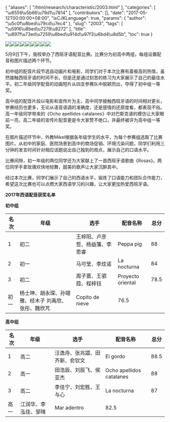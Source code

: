 {
    "aliases": [
        "/html/research/characteristic/2003.html"
    ],
    "categories": [
        "\u6559\u5b66\u79d1\u7814"
    ],
    "contributors": [],
    "date": "2017-05-12T00:00:00+08:00",
    "isCJKLanguage": true,
    "params": {
        "author": "\u5c0f\u8bed\u79cd\u7ec4"
    },
    "slug": "2003",
    "tags": [
        "\u5916\u8bed\u7279\u8272"
    ],
    "title": "\u897f\u73ed\u7259\u8bed\u914d\u97f3\u6bd4\u8d5b",
    "toc": true
}

![](https://cdn.tfls.online/mirror/full/412a4783e69e18bb4cc45c99665194113a05e59e.jpg)![](https://cdn.tfls.online/mirror/full/0ed1145b258273816694e7f2e6820d25307fea8f.jpg)![](https://cdn.tfls.online/mirror/full/096013eeede17be25ebf1be3ef9798caab05de00.jpg)![](https://cdn.tfls.online/mirror/full/c2dc8d3cfb1d6b21192f35fd8df1d8a79b9bd373.jpg)![](https://cdn.tfls.online/mirror/full/e58ccfd155acfb11cf9309e08568768cde708240.jpg)![](https://cdn.tfls.online/mirror/full/a9a1447d105f44bdca20dcecbfa7bd3f285e9670.jpg)![](https://cdn.tfls.online/mirror/full/e9ab55d01c99f329af4f1223b527e83caa04b65c.jpg)![](https://cdn.tfls.online/mirror/full/3de3155d27c6f4ecc9f608abf49675be07148a19.jpg)![](https://cdn.tfls.online/mirror/full/77dde5ad63715f6193ea3a1624c8a283c623962d.jpg)




  





  





5月9日下午，我校举办了西班牙语配音比赛。比赛分为初高中两组，每组设置配音和图片描述两个环节。




初中组的配音片段节选自动画片和电影，同学们对于本次比赛有着极高的热情，虽然接触西班牙语的时间不长，但是还是通过刻苦的练习为大家展示了自己的最佳水平。初二年级同学配音的动画短片从四支参赛队中脱颖而出，夺得了初中组一等奖。




高中组的配音片段以电影和宣传片为主，高中同学接触西班牙语的时间相对更长，参赛经历也更多，无论从语音语调的准确度，还是感情的还原度看，都表现不俗。高一年级同学带来的《Ocho apellidos catalanes》中对巴斯克语的模仿让大家眼前一亮，高二年级的宣传片配音更是令大家赞不绝口，并最终被评为高中组一等奖。




在图片描述环节中，外教Mikel根据各年级学生的水平，为每个参赛组选取了比赛图片。从初中的家庭、医院场景到高中的商场促销、环境污染问题，同学们利用三分钟的发言时间针对相应话题说出自己独到的观点，展示自己的口语水平。




比赛间隙，初一年级的两位同学还为大家献上了一首西班牙语歌曲《Rosas》。两位同学手拿玫瑰欢快地轻舞，甜美的歌声让大家沉醉其中。




经过本次比赛，同学们展示了自己的西语水平，锻炼了口语能力和团队合作能力，希望这次比赛也可以点燃大家西语学习的兴趣，让大家更加热爱西班牙语。












**201****7****年西语配音****获奖****名单**









**初中组**










| **名次** | **年级** | **选手** | **配音名称** | **总分** |
| --- | --- | --- | --- | --- |
| 1 | 初二 | 王梓阳、卢彦哲、杨益藩、李思睿 | Peppa pig | 88 |
| 2 | 初一 | 马可莹、李炫诺 | La nocturna | 84 |
| 3 | 初二 | 周子蔷、王驷葭、程梓钰 | Proyecto oriental | 78.5 |
| 初一 | 杨士珅、胡永琛、孙翊雅、经木子   刘禹欣、张彤、魏欣芃 | Copito de nieve | 76.5 |













**高中组**










| **名次** | **年级** | **选手** | **配音名称** | **总分** |
| --- | --- | --- | --- | --- |
| 1 | 高二 | 汪逸舟、张兆譞、田齐新、俞钦文 | El gordo | 88.5 |
| 2 | 高一 | 田浩辰、刘辰飞、侯亚杰 | Ocho apellidos catalanes | 88 |
| 3 | 高二 | 李佳宁、刘宏胜、王与心 | La nocturna | 87 |
| 高一 | 江润华、李泓佳、邹晴 | Mar adentro | 82.5 |












